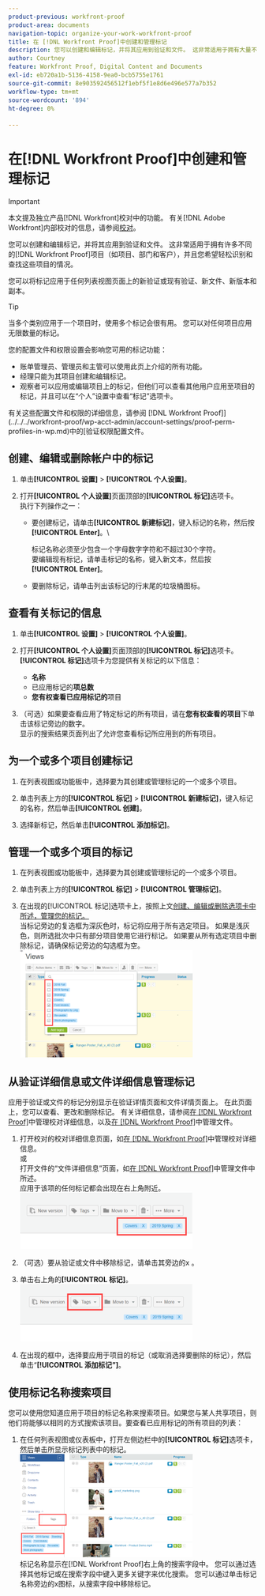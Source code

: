 ```yaml
---
product-previous: workfront-proof
product-area: documents
navigation-topic: organize-your-work-workfront-proof
title: 在 [!DNL Workfront Proof]中创建和管理标记
description: 您可以创建和编辑标记，并将其应用到验证和文件。 这非常适用于拥有大量不同的 [!DNL Workfront Proof] 项目（如项目、部门和客户），并且您希望轻松识别和查找这些项目的情况。
author: Courtney
feature: Workfront Proof, Digital Content and Documents
exl-id: eb720a1b-5136-4158-9ea0-bcb5755e1761
source-git-commit: 8e903592456512f1ebf5f1e8d6e496e577a7b352
workflow-type: tm+mt
source-wordcount: '894'
ht-degree: 0%

---
```


# 在[!DNL Workfront Proof]中创建和管理标记

>[!IMPORTANT]
>
>本文提及独立产品[!DNL Workfront]校对中的功能。 有关[!DNL Adobe Workfront]内部校对的信息，请参阅[校对](../../../review-and-approve-work/proofing/proofing.md)。

您可以创建和编辑标记，并将其应用到验证和文件。 这非常适用于拥有许多不同的[!DNL Workfront Proof]项目（如项目、部门和客户），并且您希望轻松识别和查找这些项目的情况。

您可以将标记应用于任何列表视图页面上的新验证或现有验证、新文件、新版本和副本。

>[!TIP]
>
>当多个类别应用于一个项目时，使用多个标记会很有用。 您可以对任何项目应用无限数量的标记。

您的配置文件和权限设置会影响您可用的标记功能：

* 账单管理员、管理员和主管可以使用此页上介绍的所有功能。
* 经理只能为其项目创建和编辑标记。
* 观察者可以应用或编辑项目上的标记，但他们可以查看其他用户应用至项目的标记，并且可以在“个人”设置中查看“标记”选项卡。

有关这些配置文件和权限的详细信息，请参阅 [!DNL Workfront Proof]](../../../workfront-proof/wp-acct-admin/account-settings/proof-perm-profiles-in-wp.md)中的[验证权限配置文件。

## 创建、编辑或删除帐户中的标记

1. 单击&#x200B;**[!UICONTROL 设置]** > **[!UICONTROL 个人设置]**。

1. 打开&#x200B;**[!UICONTROL 个人设置]**&#x200B;页面顶部的&#x200B;**[!UICONTROL 标记]**&#x200B;选项卡。\
   执行下列操作之一：

   * 要创建标记，请单击&#x200B;**[!UICONTROL 新建标记]**，键入标记的名称，然后按&#x200B;**[!UICONTROL Enter]**。\

     标记名称必须至少包含一个字母数字字符和不超过30个字符。\
      要编辑现有标记，请单击标记的名称，键入新文本，然后按&#x200B;**[!UICONTROL Enter]**。

   * 要删除标记，请单击列出该标记的行末尾的垃圾桶图标。

## 查看有关标记的信息

1. 单击&#x200B;**[!UICONTROL 设置]** > **[!UICONTROL 个人设置]**。

1. 打开&#x200B;**[!UICONTROL 个人设置]**&#x200B;页面顶部的&#x200B;**[!UICONTROL 标记]**&#x200B;选项卡。\
   **[!UICONTROL 标记]**&#x200B;选项卡为您提供有关标记的以下信息：

   * **名称**
   * 已应用标记的&#x200B;**项总数**
   * **您有权查看已应用标记的**&#x200B;项目

1. （可选）如果要查看应用了特定标记的所有项目，请在&#x200B;**您有权查看的项目**&#x200B;下单击该标记旁边的数字。\
   显示的搜索结果页面列出了允许您查看标记所应用到的所有项目。

## 为一个或多个项目创建标记

1. 在列表视图或功能板中，选择要为其创建或管理标记的一个或多个项目。
1. 单击列表上方的&#x200B;**[!UICONTROL 标记]** > **[!UICONTROL 新建标记]**，键入标记的名称，然后单击&#x200B;**[!UICONTROL 创建]**。

1. 选择新标记，然后单击&#x200B;**[!UICONTROL 添加标记]**。

## 管理一个或多个项目的标记

1. 在列表视图或功能板中，选择要为其创建或管理标记的一个或多个项目。
1. 单击列表上方的&#x200B;**[!UICONTROL 标记]** > **[!UICONTROL 管理标记]**。

1. 在出现的[!UICONTROL 标记]选项卡上，按照上文[创建、编辑或删除选项卡中所述，管理您的标记。](https://support.workfront.com/knowledge/articles/115004379508/en-us?brand_id=662728&amp;return_to=%2Fhc%2Fen-us%2Farticles%2F115004379508#CreatingEditingDeletingTag)\
   当标记旁边的复选框为深灰色时，标记将应用于所有选定项目。 如果是浅灰色，则所选批次中只有部分项目使用它进行标记。 如果要从所有选定项目中删除标记，请确保标记旁边的勾选框为空。\
   ![Tags_menu_-_Dark_and_light_checks.png](assets/tags-menu---dark-and-light-checks-350x217.png)

## 从验证详细信息或文件详细信息管理标记

应用于验证或文件的标记分别显示在验证详情页面和文件详情页面上。 在此页面上，您可以查看、更改和删除标记。 有关详细信息，请参阅[在 [!DNL Workfront Proof]](../../../workfront-proof/wp-work-proofsfiles/manage-your-work/manage-proof-details.md)中管理校对详细信息，以及[在 [!DNL Workfront Proof]](../../../workfront-proof/wp-work-proofsfiles/manage-your-work/manage-files.md)中管理文件。

1. 打开校对的校对详细信息页面，如[在 [!DNL Workfront Proof]](../../../workfront-proof/wp-work-proofsfiles/manage-your-work/manage-proof-details.md)中管理校对详细信息。\
   或\
   打开文件的“文件详细信息”页面，如[在 [!DNL Workfront Proof]](../../../workfront-proof/wp-work-proofsfiles/manage-your-work/manage-files.md)中管理文件中所述。\
   应用于该项的任何标记都会出现在右上角附近。\
   ![Tags_on_Details_page.png](assets/tags-on-details-page-350x114.png)

1. （可选）要从验证或文件中移除标记，请单击其旁边的x 。
1. 单击右上角的&#x200B;**[!UICONTROL 标记]**。\
   ![Tags_button_on_Details_page.png](assets/tags-button-on-details-page-350x116.png)

1. 在出现的框中，选择要应用于项目的标记（或取消选择要删除的标记），然后单击“**[!UICONTROL 添加标记”]**。

## 使用标记名称搜索项目

您可以使用您知道应用于项目的标记名称来搜索项目。如果您与某人共享项目，则他们将能够以相同的方式搜索该项目。要查看已应用标记的所有项目的列表：

1. 在任何列表视图或仪表板中，打开左侧边栏中的&#x200B;**[!UICONTROL 标记]**&#x200B;选项卡，然后单击所显示标记列表中的标记。\
   ![Searching_by_tag.png](assets/searching-by-tag-350x209.png)\
   标记名称显示在[!DNL Workfront Proof]右上角的搜索字段中。 您可以通过选择其他标记或在搜索字段中键入更多关键字来优化搜索。 您可以通过单击标记名称旁边的x图标，从搜索字段中移除标记。
